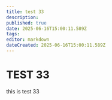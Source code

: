 ```yaml
---
title: test 33
description: 
published: true
date: 2025-06-16T15:00:11.589Z
tags: 
editor: markdown
dateCreated: 2025-06-16T15:00:11.589Z
---
```


# TEST 33
this is test 33
